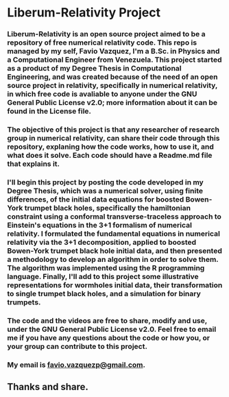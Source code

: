 # Liberum-Relativity Project

### Liberum-Relativity is an open source project aimed to be a repository of free numerical relativity code. This repo is managed by my self, Favio Vazquez, I'm a B.Sc. in Physics and a Computational Engineer from Venezuela. This project started as a product of my Degree Thesis in Computational Engineering, and was created because of the need of an open source project in relativity, specifically in numerical relativity, in which free code is avaliable to anyone under the GNU General Public License v2.0; more information about it can be found in the License file.

### The objective of this project is that any researcher of research group in numerical relativity, can share their code through this repository, explaning how the code works, how to use it, and what does it solve. Each code should have a Readme.md file that explains it.

### I'll begin this project by posting the code developed in my Degree Thesis, which was a numerical solver, using finite differences, of the initial data equations for boosted Bowen-York trumpet black holes, specifically the hamiltonian constraint using a conformal transverse-traceless approach to Einstein's equations in the 3+1 formalism of numerical relativity. I formulated the fundamental equations in numerical relativity via the 3+1 decomposition, applied to boosted Bowen-York trumpet black hole initial data, and then presented a methodology to develop an algorithm in order to solve them. The algorithm was implemented using the R programming language. Finally, I'll add to this project some illustrative representations for wormholes initial data, their transformation to single trumpet black holes, and a simulation for binary trumpets.

### The code and the videos are free to share, modify and use, under the GNU General Public License v2.0. Feel free to email me if you have any questions about the code or how you, or your group can contribute to this project.

### My email is favio.vazquezp@gmail.com.

## Thanks and share. 
